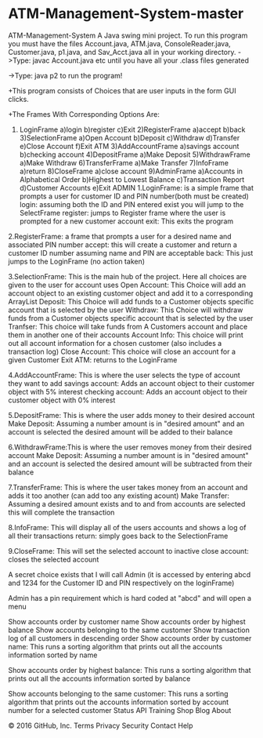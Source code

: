 # ATM-Management-System-master
ATM-Management-System
A Java swing mini project.
To run this program you must have the files Account.java, ATM.java, ConsoleReader.java, Customer.java, p1.java, and Sav_Acct.java all in your working directory.
->Type: javac Account.java etc until you have all your .class files generated

->Type: java p2 to run the program!

+This program consists of Choices that are user inputs in the form GUI clicks.

+The Frames With Corresponding Options Are:

1) LoginFrame
a)login
b)register
c)Exit
2)RegisterFrame
a)accept
b)back
3)SelectionFrame
a)Open Account
b)Deposit
c)Withdraw
d)Transfer
e)Close Account
f)Exit ATM
3)AddAccountFrame
a)savings account
b)checking account
4)DepositFrame
a)Make Deposit
5)WithdrawFrame
a)Make Withdraw
6)TransferFrame
a)Make Transfer
7)InfoFrame
a)return
8)CloseFrame
a)close account
9)AdminFrame
a)Accounts in Alphabetical Order
b)Highest to Lowest Balance
c)Transaction Report
d)Customer Accounts
e)Exit ADMIN
1.LoginFrame: is a simple frame that prompts a user for customer ID and PIN number(both must be created) login: assuming both the ID and PIN entered exist you will jump to the SelectFrame register: jumps to Register frame where the user is prompted for a new customer account exit: This exits the program

2.RegisterFrame: a frame that prompts a user for a desired name and associated PIN number accept: this will create a customer and return a customer ID number assuming name and PIN are acceptable back: This just jumps to the LoginFrame (no action taken)

3.SelectionFrame: This is the main hub of the project. Here all choices are given to the user for account uses Open Account: This Choice will add an account object to an existing customer object and add it to a corresponding ArrayList Deposit: This Choice will add funds to a Customer objects specific account that is selected by the user Withdraw: This Choice will withdraw funds from a Customer objects specific account that is selected by the user Tranfser: This choice will take funds from A Customers account and place them in another one of their accounts Account Info: This choice will print out all account information for a chosen customer (also includes a transaction log) Close Account: This choice will close an account for a given Customer Exit ATM: returns to the LoginFrame

4.AddAccountFrame: This is where the user selects the type of account they want to add savings account: Adds an account object to their customer object with 5% interest checking account: Adds an account object to their customer object with 0% interest

5.DepositFrame: This is where the user adds money to their desired account Make Deposit: Assuming a number amount is in "desired amount" and an account is selected the desired amount will be added to their balance

6.WithdrawFrame:This is where the user removes money from their desired account Make Deposit: Assuming a number amount is in "desired amount" and an account is selected the desired amount will be subtracted from their balance

7.TransferFrame: This is where the user takes money from an account and adds it too another (can add too any existing acount) Make Transfer: Assuming a desired amount exists and to and from accounts are selected this will complete the transaction

8.InfoFrame: This will display all of the users accounts and shows a log of all their transactions return: simply goes back to the SelectionFrame

9.CloseFrame: This will set the selected account to inactive close account: closes the selected account

A secret choice exists that I will call Admin (it is accessed by entering abcd and 1234 for the Customer ID and PIN respectively on the loginFrame)

Admin has a pin requirement which is hard coded at "abcd" and will open a menu

Show accounts order by customer name
Show accounts order by highest balance
Show accounts belonging to the same customer
Show transaction log of all customers in descending order
Show accounts order by customer name: This runs a sorting algorithm that prints out all the accounts information sorted by name

Show accounts order by highest balance: This runs a sorting algorithm that prints out all the accounts information sorted by balance

Show accounts belonging to the same customer: This runs a sorting algorithm that prints out the accounts information sorted by account number for a selected customer Status API Training Shop Blog About

© 2016 GitHub, Inc. Terms Privacy Security Contact Help
 
